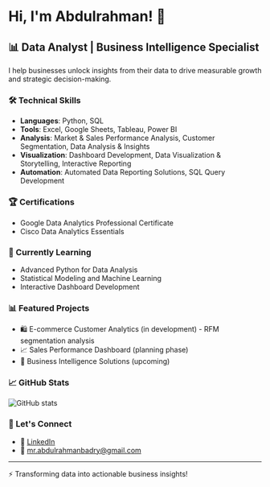 # Hi, I'm Abdulrahman! 👋

## 📊 Data Analyst | Business Intelligence Specialist

I help businesses unlock insights from their data to drive measurable growth and strategic decision-making.

### 🛠️ Technical Skills
- **Languages**: Python, SQL
- **Tools**: Excel, Google Sheets, Tableau, Power BI
- **Analysis**: Market & Sales Performance Analysis, Customer Segmentation, Data Analysis & Insights
- **Visualization**: Dashboard Development, Data Visualization & Storytelling, Interactive Reporting
- **Automation**: Automated Data Reporting Solutions, SQL Query Development

### 🏆 Certifications
- Google Data Analytics Professional Certificate
- Cisco Data Analytics Essentials

### 🚀 Currently Learning
- Advanced Python for Data Analysis
- Statistical Modeling and Machine Learning
- Interactive Dashboard Development

### 📊 Featured Projects
- 🛍️ E-commerce Customer Analytics (in development) - RFM segmentation analysis
- 📈 Sales Performance Dashboard (planning phase)
- 🎯 Business Intelligence Solutions (upcoming)

### 📈 GitHub Stats
![GitHub stats](https://github-readme-stats.vercel.app/api?username=mrbadry-eg&show_icons=true&theme=radical)

### 🤝 Let's Connect
- 💼 [LinkedIn](https://www.linkedin.com/in/badryxo)
- 📧 mr.abdulrahmanbadry@gmail.com

---
⚡ Transforming data into actionable business insights!
